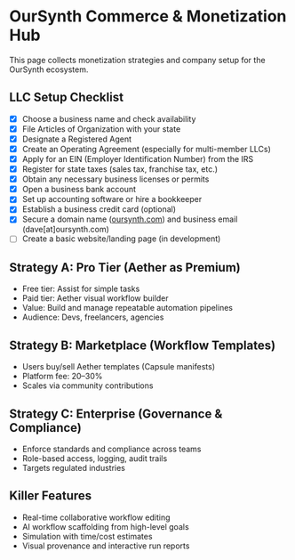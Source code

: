 # OurSynth Commerce & Monetization Hub

This page collects monetization strategies and company setup for the OurSynth ecosystem.

## LLC Setup Checklist

- [x] Choose a business name and check availability
- [x] File Articles of Organization with your state
- [x] Designate a Registered Agent
- [x] Create an Operating Agreement (especially for multi-member LLCs)
- [x] Apply for an EIN (Employer Identification Number) from the IRS
- [x] Register for state taxes (sales tax, franchise tax, etc.)
- [x] Obtain any necessary business licenses or permits
- [x] Open a business bank account
- [x] Set up accounting software or hire a bookkeeper
- [x] Establish a business credit card (optional)
- [x] Secure a domain name ([oursynth.com](https://oursynth.com)) and business email (dave[at]oursynth.com)
- [ ] Create a basic website/landing page (in development)

## Strategy A: Pro Tier (Aether as Premium)

- Free tier: Assist for simple tasks
- Paid tier: Aether visual workflow builder
- Value: Build and manage repeatable automation pipelines
- Audience: Devs, freelancers, agencies

## Strategy B: Marketplace (Workflow Templates)

- Users buy/sell Aether templates (Capsule manifests)
- Platform fee: 20–30%
- Scales via community contributions

## Strategy C: Enterprise (Governance & Compliance)

- Enforce standards and compliance across teams
- Role-based access, logging, audit trails
- Targets regulated industries

## Killer Features

- Real-time collaborative workflow editing
- AI workflow scaffolding from high-level goals
- Simulation with time/cost estimates
- Visual provenance and interactive run reports
